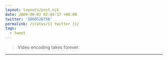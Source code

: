 ```yaml
---
layout: layouts/post.njk
date: 2009-06-07 02:04:17 +00:00
twitter: '2060526750'
permalink: /status/{{ twitter }}/
tags: 
  - tweet
---
```


> Video encoding takes forever.

---
